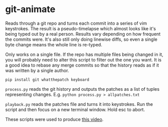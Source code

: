 # git-animate

Reads through a git repo and turns each commit into a series of vim keystrokes. The result is a pseudo-timelapse which almost looks like it's being typed out by a real person. Results vary depending on how frequent the commits were. It's also still only doing linewise diffs, so even a single byte change means the whole line is re-typed.

Only works on a single file. If the repo has multiple files being changed in it, you will probably need to alter this script to filter out the one you want. It is a good idea to rebase any merge commits so that the history reads as if it was written by a single author.

`pip install git whatthepatch keyboard`

`process.py` reads the git history and outputs the patches as a list of tuples representing changes. E.g. `python process.py > allpatches.txt` 

`playback.py` reads the patches file and turns it into keystrokes. Run the script and then focus on a new terminal window. Hold esc to abort.

These scripts were used to produce [this video](https://www.youtube.com/watch?v=i08S5qolgvc).
